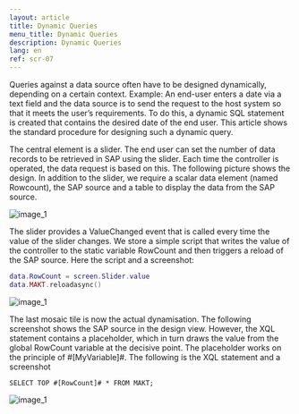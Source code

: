 ```yaml
---
layout: article
title: Dynamic Queries
menu_title: Dynamic Queries
description: Dynamic Queries
lang: en
ref: scr-07
---
```

Queries against a data source often have to be designed dynamically, depending on a certain context. Example: An end-user enters a date via a text field and the data source is to send the request to the host system so that it meets the user’s requirements. To do this, a dynamic SQL statement is created that contains the desired date of the end user. This article shows the standard procedure for designing such a dynamic query.

The central element is a slider. The end user can set the number of data records to be retrieved in SAP using the slider. Each time the controller is operated, the data request is based on this. The following picture shows the design. In addition to the slider, we require a scalar data element (named Rowcount), the SAP source and a table to display the data from the SAP source.

![image_1](/assets/images/scripting/queries/misc_dynamische_Abfrage_01.png)

The slider provides a ValueChanged event that is called every time the value of the slider changes. We store a simple script that writes the value of the controller to the static variable RowCount and then triggers a reload of the SAP source. Here the script and a screenshot:

```lua
data.RowCount = screen.Slider.value
data.MAKT.reloadasync()
```

![image_1](/assets/images/scripting/queries/misc_dynamische_Abfrage_02.png)

The last mosaic tile is now the actual dynamisation. The following screenshot shows the SAP source in the design view. However, the XQL statement contains a placeholder, which in turn draws the value from the global RowCount variable at the decisive point. The placeholder works on the principle of #[MyVariable]#. The following is the XQL statement and a screenshot

`SELECT TOP #[RowCount]# * FROM MAKT;`

![image_1](/assets/images/scripting/queries/misc_dynamische_Abfrage_03.png)

